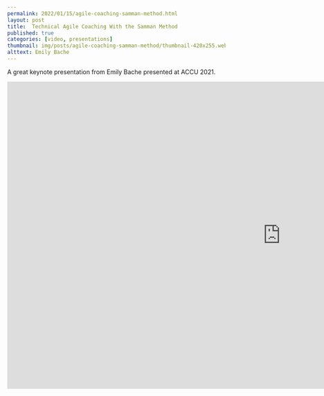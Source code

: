 ```yaml
---
permalink: 2022/01/15/agile-coaching-samman-method.html
layout: post
title:  Technical Agile Coaching With the Samman Method
published: true
categories: [video, presentations]
thumbnail: img/posts/agile-coaching-samman-method/thumbnail-420x255.webp
alttext: Emily Bache
--- 
```


A great keynote presentation from Emily Bache presented at ACCU 2021.

<iframe width="1262" height="710" src="https://www.youtube.com/embed/qucFRcqaSuI" title="YouTube video player" frameborder="0" allow="accelerometer; autoplay; clipboard-write; encrypted-media; gyroscope; picture-in-picture" allowfullscreen></iframe>
